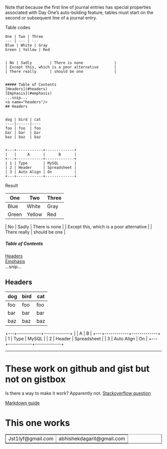 Note that because the first line of journal entries has special properties associated with Day One’s auto-bolding feature, tables must start on the second or subsequent line of a journal entry.

Table codes

    One | Two | Three
    --- | --- | ---
    Blue | White | Gray
    Green | Yellow | Red


    | No | Sadly        | There is none              |
    | Except this, which is a poor alternative       |
    | There really      | should be one              |


    ##### Table of Contents  
    [Headers](#headers)  
    [Emphasis](#emphasis)  
    ...snip...    
    <a name="headers"/>
    ## Headers


    dog | bird | cat
    ----|------|----
    foo | foo  | foo
    bar | bar  | bar
    baz | baz  | baz


    +---+------------+-------------+
    |   |     A      |      B      |
    +---+------------+-------------+
    | 1 | Type       | MySQL       |
    | 2 | Header     | Spreadsheet |
    | 3 | Auto Align | On          |
    +---+------------+-------------+

Result

One | Two | Three
--- | --- | ---
Blue | White | Gray
Green | Yellow | Red


| No | Sadly        | There is none              |
| Except this, which is a poor alternative       |
| There really      | should be one              |


##### Table of Contents  
[Headers](#headers)  
[Emphasis](#emphasis)  
...snip...    
<a name="headers"/>
## Headers


dog | bird | cat
----|------|----
foo | foo  | foo
bar | bar  | bar
baz | baz  | baz


+---+------------+-------------+
|   |     A      |      B      |
+---+------------+-------------+
| 1 | Type       | MySQL       |
| 2 | Header     | Spreadsheet |
| 3 | Auto Align | On          |
+---+------------+-------------+

*********************************************************************************************

These work on github and gist but not on gistbox
==========================================================

Is there a way to make it work? Apparently not. [Stackoverflow question](http://meta.stackoverflow.com/questions/73566/is-there-any-markdown-to-create-tables)

[Markdown guide](https://dayone.zendesk.com/hc/en-us/articles/200265094-Markdown-Guide)

This one works
===============================================================================

<table width="80%" border="1">
  <tr>
    <td>Jst1lyf@gmail.com</td>
    <td>abhishekdagarit@gmail.com</td>
  </tr>
</table>
